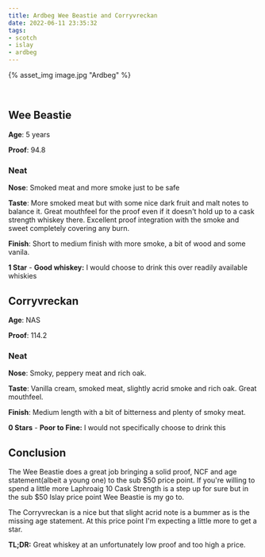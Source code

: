 ```yaml
---
title: Ardbeg Wee Beastie and Corryvreckan
date: 2022-06-11 23:35:32
tags:
- scotch
- islay
- ardbeg
---
```



{% asset_img image.jpg "Ardbeg" %}

&nbsp;

## Wee Beastie

**Age**: 5 years

**Proof**: 94.8

### Neat

**Nose**: Smoked meat and more smoke just to be safe

**Taste**: More smoked meat but with some nice dark fruit and malt notes to balance it. Great mouthfeel for the proof even if it doesn't hold up to a cask strength whiskey there. Excellent proof integration with the smoke and sweet completely covering any burn.

**Finish**: Short to medium finish with more smoke, a bit of wood and some vanila.

**1 Star** - **Good whiskey:** I would choose to drink this over readily available whiskies


## Corryvreckan

**Age**: NAS

**Proof**: 114.2

### Neat

**Nose**: Smoky, peppery meat and rich oak.

**Taste**: Vanilla cream, smoked meat, slightly acrid smoke and rich oak. Great mouthfeel. 

**Finish**: Medium length with a bit of bitterness and plenty of smoky meat.

**0 Stars** - **Poor to Fine:** I would not specifically choose to drink this


## Conclusion

The Wee Beastie does a great job bringing a solid proof, NCF and age statement(albeit a young one) to the sub $50 price point. If you're willing to spend a little more Laphroaig 10 Cask Strength is a step up for sure but in the sub $50 Islay price point Wee Beastie is my go to.

The Corryvreckan is a nice but that slight acrid note is a bummer as is the missing age statement. At this price point I'm expecting a little more to get a star.


**TL;DR:** Great whiskey at an unfortunately low proof and too high a price.


